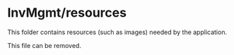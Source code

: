 # InvMgmt/resources

This folder contains resources (such as images) needed by the application. 

This file can be removed.
